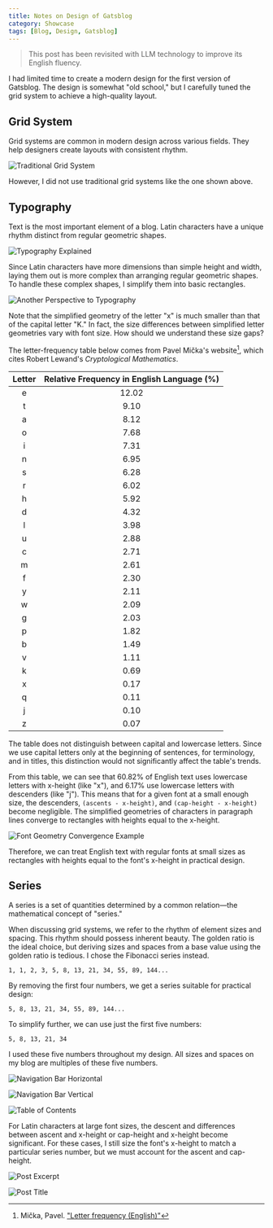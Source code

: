 ```yaml
---
title: Notes on Design of Gatsblog
category: Showcase
tags: [Blog, Design, Gatsblog]
---
```


> This post has been revisited with LLM technology to improve its English
> fluency.

I had limited time to create a modern design for the first version of Gatsblog.
The design is somewhat "old school," but I carefully tuned the grid system to
achieve a high-quality layout.

## Grid System

Grid systems are common in modern design across various fields. They help
designers create layouts with consistent rhythm.

![Traditional Grid System](./traditional-grid-system.png "Traditional Grid System")

However, I did not use traditional grid systems like the one shown above.

## Typography

Text is the most important element of a blog. Latin characters have a unique
rhythm distinct from regular geometric shapes.

![Typography Explained](./typography-explained.png "Typography Explained")

Since Latin characters have more dimensions than simple height and width,
laying them out is more complex than arranging regular geometric shapes. To
handle these complex shapes, I simplify them into basic rectangles.

![Another Perspective to Typography](./another-perspective-to-typography.png "Another Perspective to Typography")

Note that the simplified geometry of the letter "x" is much smaller than that
of the capital letter "K." In fact, the size differences between simplified
letter geometries vary with font size. How should we understand these size
gaps?

The letter-frequency table below comes from Pavel Mička's website[^1], which
cites Robert Lewand's *Cryptological Mathematics*.

| Letter | Relative Frequency in English Language (%) |
|:------:|:------------------------------------------:|
| e	     | 12.02                                      |
| t	     | 9.10                                       |
| a	     | 8.12                                       |
| o	     | 7.68                                       |
| i	     | 7.31                                       |
| n	     | 6.95                                       |
| s	     | 6.28                                       |
| r	     | 6.02                                       |
| h	     | 5.92                                       |
| d	     | 4.32                                       |
| l	     | 3.98                                       |
| u	     | 2.88                                       |
| c	     | 2.71                                       |
| m	     | 2.61                                       |
| f	     | 2.30                                       |
| y	     | 2.11                                       |
| w	     | 2.09                                       |
| g	     | 2.03                                       |
| p	     | 1.82                                       |
| b	     | 1.49                                       |
| v	     | 1.11                                       |
| k	     | 0.69                                       |
| x	     | 0.17                                       |
| q	     | 0.11                                       |
| j	     | 0.10                                       |
| z	     | 0.07                                       |

The table does not distinguish between capital and lowercase letters. Since
we use capital letters only at the beginning of sentences, for terminology,
and in titles, this distinction would not significantly affect the table's
trends.

From this table, we can see that 60.82% of English text uses lowercase
letters with x-height (like "x"), and 6.17% use lowercase letters with
descenders (like "j"). This means that for a given font at a small enough
size, the descenders, `(ascents - x-height)`, and `(cap-height - x-height)`
become negligible. The simplified geometries of characters in paragraph lines
converge to rectangles with heights equal to the x-height.

![Font Geometry Convergence Example](./font-geometry-convergence-example.png "Font Geometry Convergence Example")

Therefore, we can treat English text with regular fonts at small sizes as
rectangles with heights equal to the font's x-height in practical design.

## Series

A series is a set of quantities determined by a common relation—the
mathematical concept of "series."

When discussing grid systems, we refer to the rhythm of element sizes and
spacing. This rhythm should possess inherent beauty. The golden ratio is the
ideal choice, but deriving sizes and spaces from a base value using the
golden ratio is tedious. I chose the Fibonacci series instead.

```
1, 1, 2, 3, 5, 8, 13, 21, 34, 55, 89, 144...
```

By removing the first four numbers, we get a series suitable for practical
design:

```
5, 8, 13, 21, 34, 55, 89, 144...
```

To simplify further, we can use just the first five numbers:

```
5, 8, 13, 21, 34
```

I used these five numbers throughout my design. All sizes and spaces on my
blog are multiples of these five numbers.

![Navigation Bar Horizontal](./navigation-bar-horizontal.png "Navigation Bar Horizontal")

![Navigation Bar Vertical](./navigation-bar-vertical.png "Navigation Bar Vertical")

![Table of Contents](./table-of-contents.png "Table of Contents")

For Latin characters at large font sizes, the descent and differences
between ascent and x-height or cap-height and x-height become significant.
For these cases, I still size the font's x-height to match a particular
series number, but we must account for the ascent and cap-height.

![Post Excerpt](./post-excerpt.png "Post Excerpt")

![Post Title](./post-title.png "Post Title")

[^1]: Mička, Pavel. ["Letter frequency (English)"](http://en.algoritmy.net/article/40379/Letter-frequency-English)

